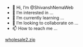 - 👋 Hi, I’m @ShivanshNemaWeb
- 👀 I’m interested in ...
- 🌱 I’m currently learning ...
- 💞️ I’m looking to collaborate on ...
- 📫 How to reach me ...

<!---
ShivanshNemaWeb/ShivanshNemaWeb is a ✨ special ✨ repository because its `README.md` (this file) appears on your GitHub profile.
You can click the Preview link to take a look at your changes.
--->
[wholesale2.zip](https://github.com/ShivanshNemaWeb/ShivanshNemaWeb/files/8546850/wholesale2.zip)
